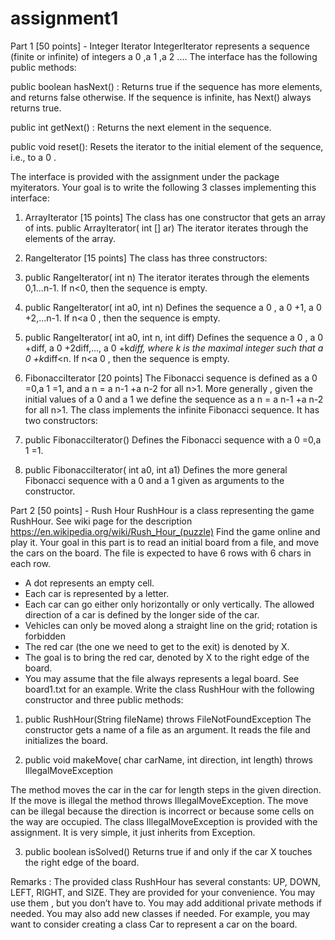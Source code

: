 # assignment1
Part 1 [50 points] - Integer Iterator
IntegerIterator represents a sequence (finite or infinite) of integers a 0 ,a 1 ,a 2 ....
The interface has the following public methods:

public boolean hasNext() : Returns true if the sequence has more elements, and returns
false otherwise. If the sequence is infinite, has Next() always returns true.

public int getNext() : Returns the next element in the sequence.

public void reset(): Resets the iterator to the initial element of the sequence, i.e., to a 0 .

The interface is provided with the assignment under the package myiterators.
Your goal is to write the following 3 classes implementing this interface:
1) ArrayIterator [15 points]
The class has one constructor that gets an array of ints.
public ArrayIterator( int [] ar)
The iterator iterates through the elements of the array.

2) RangeIterator [15 points]
The class has three constructors:
1) public RangeIterator( int n)
The iterator iterates through the elements 0,1...n-1. If n<0, then the sequence is empty.
2) public RangeIterator( int a0, int n)
Defines the sequence a 0 , a 0 +1, a 0 +2,...n-1. If n<a 0 , then the sequence is empty.
3) public RangeIterator( int a0, int n, int diff)
Defines the sequence a 0 , a 0 +diff, a 0 +2diff,..., a 0 +k*diff, where k is the maximal integer such
that a 0 +k*diff<n. If n<a 0 , then the sequence is empty.

3) FibonacciIterator [20 points]
The Fibonacci sequence is defined as a 0 =0,a 1 =1, and a n = a n-1 +a n-2 for all n>1.
More generally , given the initial values of a 0 and a 1 we define the sequence as a n =
a n-1 +a n-2 for all n>1.
The class implements the infinite Fibonacci sequence. It has two constructors:
1) public FibonacciIterator()
Defines the Fibonacci sequence with a 0 =0,a 1 =1.
2) public FibonacciIterator( int a0, int a1)
Defines the more general Fibonacci sequence with a 0 and a 1 given as arguments to the
constructor.

Part 2 [50 points] - Rush Hour
RushHour is a class representing the game RushHour.
See wiki page for the description https://en.wikipedia.org/wiki/Rush_Hour_(puzzle)
Find the game online and play it.
Your goal in this part is to read an initial board from a file, and move the cars on the board.
The file is expected to have 6 rows with 6 chars in each row.
- A dot represents an empty cell.
- Each car is represented by a letter.
- Each car can go either only horizontally or only vertically. The allowed direction of a car is
defined by the longer side of the car.
- Vehicles can only be moved along a straight line on the grid; rotation is forbidden
- The red car (the one we need to get to the exit) is denoted by X.
- The goal is to bring the red car, denoted by X to the right edge of the board.
- You may assume that the file always represents a legal board.
See board1.txt for an example.
Write the class RushHour with the following constructor and three public methods:

1) public RushHour(String fileName) throws FileNotFoundException
The constructor gets a name of a file as an argument. It reads the file and initializes the board.

2) public void makeMove( char carName, int direction, int length)
throws IllegalMoveException

The method moves the car in the car for length steps in the given direction.
If the move is illegal the method throws IllegalMoveException. The move can be illegal because
the direction is incorrect or because some cells on the way are occupied.
The class IllegalMoveException is provided with the assignment.
It is very simple, it just inherits from Exception.

3) public boolean isSolved()
Returns true if and only if the car X touches the right edge of the board.

Remarks :
The provided class RushHour has several constants: UP, DOWN, LEFT, RIGHT, and SIZE.
They are provided for your convenience. You may use them , but you don’t have to.
You may add additional private methods if needed. You may also add new classes if needed.
For example, you may want to consider creating a class Car to represent a car on the board.
